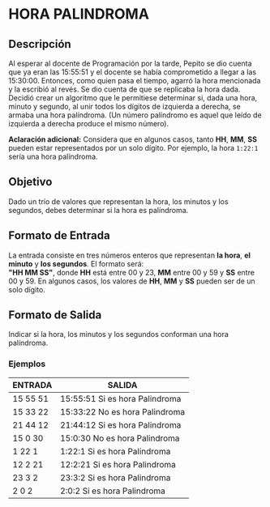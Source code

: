# HORA PALINDROMA

## Descripción

Al esperar al docente de Programación por la tarde, Pepito se dio cuenta que ya eran las 15:55:51 y el docente se había comprometido a llegar a las 15:30:00. Entonces, como quien pasa el tiempo, agarró la hora mencionada y la escribió al revés. Se dio cuenta de que se replicaba la hora dada. Decidió crear un algoritmo que le permitiese determinar si, dada una hora, minuto y segundo, al unir todos los dígitos de izquierda a derecha, se armaba una hora palíndroma. (Un número palíndromo es aquel que leído de izquierda a derecha produce el mismo número).

**Aclaración adicional:**
Considera que en algunos casos, tanto **HH**, **MM**, **SS** pueden estar representados por un solo dígito. Por ejemplo, la hora `1:22:1` sería una hora palíndroma.

## Objetivo

Dado un trío de valores que representan la hora, los minutos y los segundos, debes determinar si la hora es palíndroma.

## Formato de Entrada

La entrada consiste en tres números enteros que representan **la hora**, **el minuto** y **los segundos**. El formato será:  
**"HH MM SS"**, donde **HH** está entre 00 y 23, **MM** entre 00 y 59 y **SS** entre 00 y 59. En algunos casos, los valores de **HH**, **MM** y **SS** pueden ser de un solo dígito.

## Formato de Salida

Indicar si la hora, los minutos y los segundos conforman una hora palíndroma.

### Ejemplos


| ENTRADA    | SALIDA                          |
|------------|---------------------------------|
| 15 55 51   | 15:55:51 Si es hora Palindroma  |
| 15 33 22   | 15:33:22 No es hora Palindroma  |
| 21 44 12   | 21:44:12 Si es hora Palindroma  |
| 15 0 30    | 15:0:30 No es hora Palindroma   |
| 1 22 1     | 1:22:1 Si es hora Palindroma    |
| 12 2 21    | 12:2:21 Si es hora Palindroma   |
| 23 3 2     | 23:3:2 Si es hora Palindroma    |
| 2 0 2      | 2:0:2 Si es hora Palindroma     |

